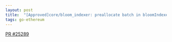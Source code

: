 ```yaml
---
layout: post
title:  "[Approved]core/bloom_indexer: preallocate batch in bloomIndexer #25289"
tags: go-ethereum
---
```


[PR #25289](https://github.com/ethereum/go-ethereum/pull/25289)
